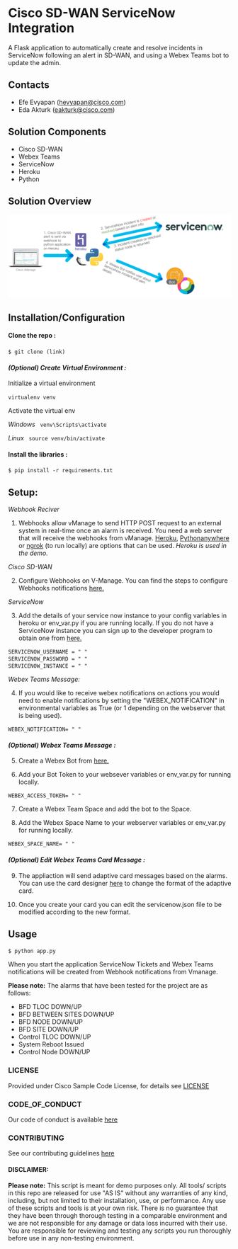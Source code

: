 # Cisco SD-WAN ServiceNow Integration

A Flask application to automatically create and resolve incidents in ServiceNow following an alert in SD-WAN, and using a Webex Teams bot to update the admin.

## Contacts
* Efe Evyapan (hevyapan@cisco.com)
* Eda Akturk (eakturk@cisco.com)

## Solution Components
* Cisco SD-WAN 
* Webex Teams
* ServiceNow
* Heroku
* Python

## Solution Overview
![/IMAGES/image1.PNG](/IMAGES/image1.PNG)

## Installation/Configuration

#### Clone the repo :
```$ git clone (link)```

#### *(Optional) Create Virtual Environment :*
Initialize a virtual environment 

```virtualenv venv```

Activate the virtual env

*Windows*   ``` venv\Scripts\activate```

*Linux* ``` source venv/bin/activate```

#### Install the libraries :

```$ pip install -r requirements.txt```

## Setup: 
*Webhook Reciver*
1. Webhooks allow vManage to send HTTP POST request to an external system in real-time once an alarm is received. 
You need a web server that will receive the webhooks from vManage. [Heroku](https://www.heroku.com/), [Pythonanywhere](https://www.pythonanywhere.com/) or [ngrok](https://ngrok.com/) (to run locally) are options that can be used.
*Heroku is used in the demo.* 

*Cisco SD-WAN*


2. Configure Webhooks on V-Manage. You can find the steps to configure Webhooks notifications [here.](https://www.cisco.com/c/en/us/support/docs/routers/sd-wan/214615-vmanage-configure-alarm-email-notificat.html)

*ServiceNow*


3. Add the details of your service now instance to your config variables in heroku or env_var.py if you are running locally. If you do not have a ServiceNow instance you can sign up to the developer program to obtain one from [here.](https://developer.servicenow.com/dev.do)
```
SERVICENOW_USERNAME = " "
SERVICENOW_PASSWORD = " "
SERVICENOW_INSTANCE = " "
```

*Webex Teams Message:*

4. If you would like to receive webex notifications on actions you would need to enable notifications by setting the "WEBEX_NOTIFICATION" in environmental variables as True (or 1 depending on the webserver that is being used). 
```
WEBEX_NOTIFICATION= " "
```

#### *(Optional) Webex Teams Message :*

5. Create a Webex Bot from [here.](https://developer.webex.com/my-apps/new/bot) 

6. Add your Bot Token to your websever variables or env_var.py for running locally. 
```
WEBEX_ACCESS_TOKEN= " "
```
7. Create a Webex Team Space and add the bot to the Space.

8. Add the Webex Space Name to your webserver variables or env_var.py for running locally.  
```
WEBEX_SPACE_NAME= " "
```

#### *(Optional) Edit Webex Teams Card Message :*
9. The appliaction will send adaptive card messages based on the alarms. You can use the card designer [here](https://developer.webex.com/buttons-and-cards-designer) to change the format of the adaptive card. 

10. Once you create your card you can edit the servicenow.json file to be modified according to the new format. 

## Usage

    $ python app.py

When you start the application ServiceNow Tickets and Webex Teams notifications will be created from Webhook notifications from Vmanage. 

<b>Please note:</b> The alarms that have been tested for the project are as follows:
- BFD TLOC DOWN/UP
- BFD BETWEEN SITES DOWN/UP
- BFD NODE DOWN/UP
- BFD SITE DOWN/UP
- Control TLOC DOWN/UP
- System Reboot Issued
- Control Node DOWN/UP

### LICENSE

Provided under Cisco Sample Code License, for details see [LICENSE](LICENSE.md)

### CODE_OF_CONDUCT

Our code of conduct is available [here](CODE_OF_CONDUCT.md)

### CONTRIBUTING

See our contributing guidelines [here](CONTRIBUTING.md)

#### DISCLAIMER:
<b>Please note:</b> This script is meant for demo purposes only. All tools/ scripts in this repo are released for use "AS IS" without any warranties of any kind, including, but not limited to their installation, use, or performance. Any use of these scripts and tools is at your own risk. There is no guarantee that they have been through thorough testing in a comparable environment and we are not responsible for any damage or data loss incurred with their use.
You are responsible for reviewing and testing any scripts you run thoroughly before use in any non-testing environment.

